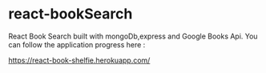 # react-bookSearch

React Book Search built with mongoDb,express and Google Books Api.
You can follow the application progress here : 

https://react-book-shelfie.herokuapp.com/
